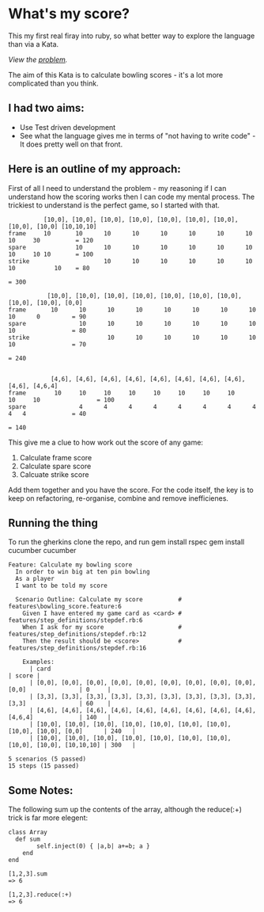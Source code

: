 What's my score?
================

This my first real firay into ruby, so what better way to explore the language than via a Kata.  

*View the [problem](http://code.joejag.com/coding-dojo-bowling-scores/).*

The aim of this Kata is to calculate bowling scores - it's a lot more complicated than you think.


I had two aims:
---------------
* Use Test driven development
* See what the language gives me in terms of "not having to write code" - It does pretty well on that front.
  

Here is an outline of my approach:
----------------------------------

First of all I need to understand the problem - my reasoning if I can understand how the scoring works then I can code my mental process.  The trickiest to understand is the perfect game, so I started with that.  

              [10,0], [10,0], [10,0], [10,0], [10,0], [10,0], [10,0], [10,0], [10,0] [10,10,10]
    frame     10       10      10      10      10      10      10      10      10     30          = 120  
    spare              10      10      10      10      10      10      10      10     10 10       = 100 
    strike                     10      10      10      10      10      10      10           10    = 80    
                                                                                                  = 300

               [10,0], [10,0], [10,0], [10,0], [10,0], [10,0], [10,0], [10,0], [10,0], [0,0] 
    frame       10      10      10      10      10      10      10      10      10      0         = 90
    spare               10      10      10      10      10      10      10      10                = 80
    strike                      10      10      10      10      10      10      10                = 70
                                                                                                  = 240


                [4,6], [4,6], [4,6], [4,6], [4,6], [4,6], [4,6], [4,6], [4,6], [4,6,4]
    frame        10     10     10     10     10     10     10     10     10     10                = 100
    spare               4      4      4      4      4      4      4      4      4   4             = 40
                                                                                                  = 140

This give me a clue to how work out the score of any game:
1) Calculate frame score
2) Calculate spare score
3) Calcuate strike score

Add them together and you have the score.  For the code itself, the key is to keep on refactoring, re-organise, combine and remove inefficienes. 


Running the thing
-----------------

To run the gherkins clone the repo, and run
    gem install rspec
    gem install cucumber
    cucumber

    Feature: Calculate my bowling score
      In order to win big at ten pin bowling
      As a player
      I want to be told my score

      Scenario Outline: Calculate my score          # features\bowling_score.feature:6
        Given I have entered my game card as <card> # features/step_definitions/stepdef.rb:6
        When I ask for my score                     # features/step_definitions/stepdef.rb:12
        Then the result should be <score>           # features/step_definitions/stepdef.rb:16
    
        Examples:
          | card                                                                               | score |
          | [0,0], [0,0], [0,0], [0,0], [0,0], [0,0], [0,0], [0,0], [0,0], [0,0]               | 0     |
          | [3,3], [3,3], [3,3], [3,3], [3,3], [3,3], [3,3], [3,3], [3,3], [3,3]               | 60    |
          | [4,6], [4,6], [4,6], [4,6], [4,6], [4,6], [4,6], [4,6], [4,6], [4,6,4]             | 140   |
          | [10,0], [10,0], [10,0], [10,0], [10,0], [10,0], [10,0], [10,0], [10,0], [0,0]      | 240   |
          | [10,0], [10,0], [10,0], [10,0], [10,0], [10,0], [10,0], [10,0], [10,0], [10,10,10] | 300   |

    5 scenarios (5 passed)
    15 steps (15 passed)


Some Notes:
-----------

The following sum up the contents of the array, although the reduce(:+) trick is far more elegent:

    class Array
      def sum
		    self.inject(0) { |a,b| a+=b; a }
	    end
    end

    [1,2,3].sum
    => 6

    [1,2,3].reduce(:+)
    => 6
